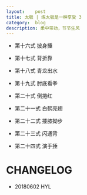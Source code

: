 ```yaml
---
layout:    post
title: 太极 | 练太极是一种享受 3
category:  blog
description: 柔中带劲，节节生风
---
```







- 第十六式 披身捶

- 第十七式 背折靠

- 第十八式 青龙出水

- 第十九式 肘底看拳

- 第二十式 倒捲红

- 第二十一式 白鹤亮翅

- 第二十二式 搂膝拗步

- 第二十三式 闪通背

- 第二十四式 演手捶



# CHANGELOG

- 20180602 HYL
